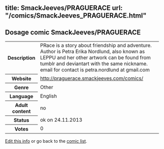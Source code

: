 title: SmackJeeves/PRAGUERACE
url: "/comics/SmackJeeves_PRAGUERACE.html"
---
Dosage comic SmackJeeves/PRAGUERACE
-----------------------------------------

<p id="msg"></p>
<script type="text/javascript">
if (window.location.search === '?edit_info_mail=sent_ok') {
  var elem = document.getElementById("msg");
  elem.innerHTML = 'Edited information sucessfully sent for review, which is usually done daily. Thanks!';
  elem.className = 'ok';
}
</script>
<table class="comicinfo">
<tr>
<th>Description</th><td>PRace is a story about friendship and adventure. Author is Petra Erika Nordlund, also known as LEPPU and her other artwork can be found from tumblr and deviantart with the same nickname. email for contact is petra.nordlund at gmail.com</td>
</tr>
<tr>
<th>Website</th><td><a href="http://praguerace.smackjeeves.com/comics/">http://praguerace.smackjeeves.com/comics/</a></td>
</tr>
<tr>
<th>Genre</th><td>Other</td>
</tr>
<tr>
<th>Language</th><td>English</td>
</tr>
<tr>
<th>Adult content</th><td>no</td>
</tr>
<tr>
<th>Status</th><td>ok on 24.11.2013</td>
</tr>
<tr>
<th>Votes</th><td>0</td>
</tr>
</table>

[Edit this info](SmackJeeves_PRAGUERACE_edit.html) or go back to the [comic list](../comic-index.html).
